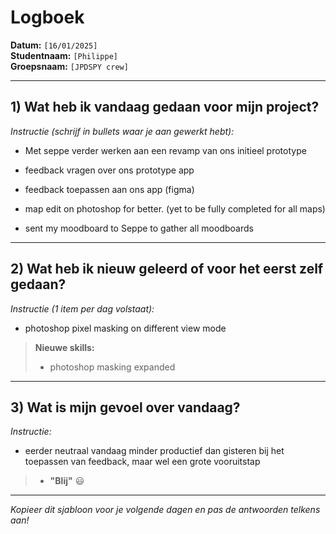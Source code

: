 # Logboek

**Datum:** `[16/01/2025]`  
**Studentnaam:** `[Philippe]`  
**Groepsnaam:** `[JPDSPY crew]`

---

## 1) Wat heb ik vandaag gedaan voor mijn project?

*Instructie (schrijf in bullets waar je aan gewerkt hebt):*  
- Met seppe verder werken aan een revamp van ons initieel prototype

- feedback vragen over ons prototype app

- feedback toepassen aan ons app (figma)

- map edit on photoshop for better. (yet to be fully completed for all maps)

- sent my moodboard to Seppe to gather all moodboards



---
## 2) Wat heb ik nieuw geleerd of voor het eerst zelf gedaan?

*Instructie (1 item per dag volstaat):*  
- photoshop pixel masking on different view mode


> **Nieuwe skills:**  
> - photoshop masking expanded
---

## 3) Wat is mijn gevoel over vandaag?

*Instructie:*  
- eerder neutraal vandaag minder productief dan gisteren bij het toepassen van feedback, maar wel een grote vooruitstap


> - **"Blij"** :smiley:  


---

*Kopieer dit sjabloon voor je volgende dagen en pas de antwoorden telkens aan!*
